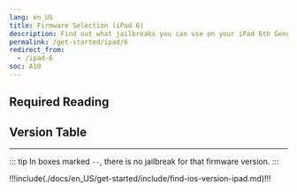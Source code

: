 ```yaml
---
lang: en_US
title: Firmware Selection (iPad 6)
description: Find out what jailbreaks you can use on your iPad 6th Generation
permalink: /get-started/ipad/6
redirect_from:
  - /ipad-6
soc: A10
---
```


## Required Reading

<readingTable deviceOS="iPadOS" minVer="13.0" maxVer="13.7"/>

## Version Table

<versionTable soc="A10" minVer="11"/>

---

::: tip
In boxes marked `--`, there is no jailbreak for that firmware version.
:::

!!!include(./docs/en_US/get-started/include/find-ios-version-ipad.md)!!!
